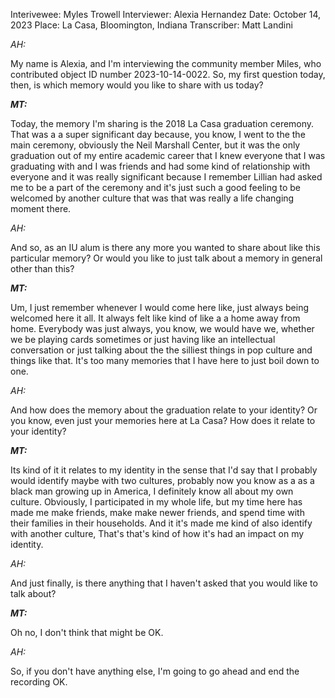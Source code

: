Interivewee: Myles Trowell
Interviewer: Alexia Hernandez
Date: October 14, 2023
Place: La Casa, Bloomington, Indiana
Transcriber: Matt Landini

*AH:*

My name is Alexia, and I'm interviewing the community member Miles, who contributed object ID number 2023-10-14-0022. So, my first question today, then, is which memory would you like to share with us today? 

 

***MT:***

Today, the memory I'm sharing is the 2018 La Casa graduation ceremony. That was a a super significant day because, you know, I went to the the main ceremony, obviously the Neil Marshall Center, but it was the only graduation out of my entire academic career that I knew everyone that I was graduating with and I was friends and had some kind of relationship with everyone and it was really significant because I remember Lillian had asked me to be a part of the ceremony and it's just such a good feeling to be welcomed by another culture that was that was really a life changing moment there. 

 

*AH:*

And so, as an IU alum is there any more you wanted to share about like this particular memory? Or would you like to just talk about a memory in general other than this? 

 

***MT:***

Um, I just remember whenever I would come here like, just always being welcomed here it all. It always felt like kind of like a a home away from home. Everybody was just always, you know, we would have we, whether we be playing cards sometimes or just having like an intellectual conversation or just talking about the the silliest things in pop culture and things like that. It's too many memories that I have here to just boil down to one. 

 

*AH:*

And how does the memory about the graduation relate to your identity? Or you know, even just your memories here at La Casa? How does it relate to your identity? 

 

***MT:***

Its kind of it it relates to my identity in the sense that I'd say that I probably would identify maybe with two cultures, probably now you know as a as a black man growing up in America, I definitely know all about my own culture. Obviously, I participated in my whole life, but my time here has made me make friends, make make newer friends, and spend time with their families in their households. And it it's made me kind of also identify with another culture, That's that's kind of how it's had an impact on my identity. 

 

*AH:*

And just finally, is there anything that I haven't asked that you would like to talk about? 

 

***MT:***

Oh no, I don't think that might be OK. 

 

*AH:*

So, if you don't have anything else, I'm going to go ahead and end the recording OK. 

 